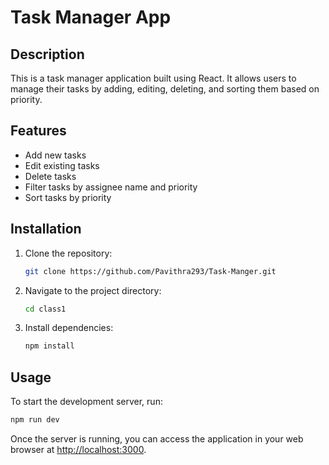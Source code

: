# Task Manager App

## Description
This is a task manager application built using React. It allows users to manage their tasks by adding, editing, deleting, and sorting them based on priority.

## Features
- Add new tasks
- Edit existing tasks
- Delete tasks
- Filter tasks by assignee name and priority
- Sort tasks by priority

## Installation
1. Clone the repository:
   ```bash
   git clone https://github.com/Pavithra293/Task-Manger.git
   ```

2. Navigate to the project directory:
   ```bash
   cd class1
   ```

3. Install dependencies:
   ```bash
   npm install
   ```

## Usage
To start the development server, run:
```bash
npm run dev
```

Once the server is running, you can access the application in your web browser at [http://localhost:3000](http://localhost:3000).
